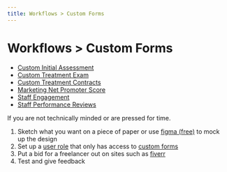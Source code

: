 ```yaml
---
title: Workflows > Custom Forms
---
```


# Workflows > Custom Forms

- [Custom Initial Assessment](./how-to-use-custom-forms-for-initial-assessments.md)
- [Custom Treatment Exam](./how-to-use-custom-forms-for-initial-assessments.md)
- [Custom Treatment Contracts](how-to-use-custom-forms-with-custom-treatment-contracts)
- [Marketing Net Promoter Score](./how-to-use-custom-forms-for-marketing-net-promoter-score.md)
- [Staff Engagement](./how-to-use-custom-forms-to-measure-staff-engagement.md)
- [Staff Performance Reviews](./how-to-use-custom-forms-for-staff-performance-reviews.md)

If you are not technically minded or are pressed for time.

1. Sketch what you want on a piece of paper or use [figma (free)](https://www.figma.com/) to mock up the design
2. Set up a [user role](../../roles/custom-forms-freelancer.md) that only has access to [custom forms](../../roles/custom-forms-freelancer.md)
3. Put a bid for a freelancer out on sites such as [fiverr](https://www.fiverr.com/)
4. Test and give feedback
